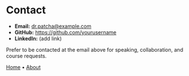 # Contact

- **Email:** dr.patcha@example.com
- **GitHub:** https://github.com/yourusername
- **LinkedIn:** (add link)

Prefer to be contacted at the email above for speaking, collaboration, and course requests.

[Home](index.html) • [About](about.html)
